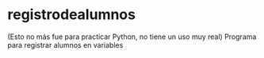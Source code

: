 # registrodealumnos
(Esto no más fue para practicar Python, no tiene un uso muy real) Programa para registrar alumnos en variables
